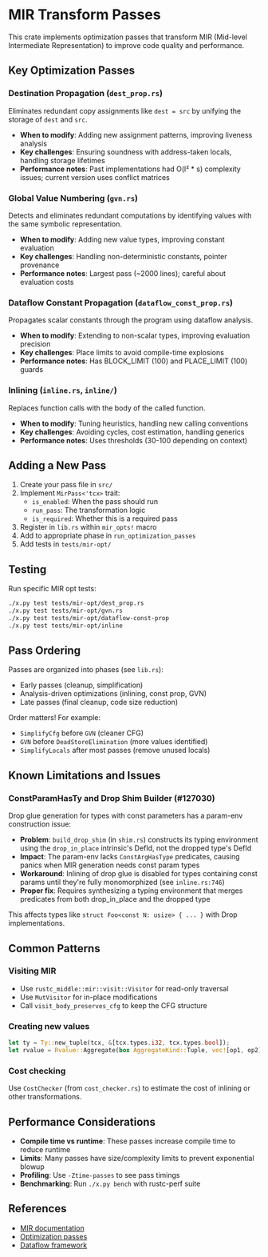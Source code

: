 # MIR Transform Passes

This crate implements optimization passes that transform MIR (Mid-level Intermediate Representation) to improve code quality and performance.

## Key Optimization Passes

### Destination Propagation (`dest_prop.rs`)
Eliminates redundant copy assignments like `dest = src` by unifying the storage of `dest` and `src`.
- **When to modify**: Adding new assignment patterns, improving liveness analysis
- **Key challenges**: Ensuring soundness with address-taken locals, handling storage lifetimes
- **Performance notes**: Past implementations had O(l² * s) complexity issues; current version uses conflict matrices

### Global Value Numbering (`gvn.rs`)
Detects and eliminates redundant computations by identifying values with the same symbolic representation.
- **When to modify**: Adding new value types, improving constant evaluation
- **Key challenges**: Handling non-deterministic constants, pointer provenance
- **Performance notes**: Largest pass (~2000 lines); careful about evaluation costs

### Dataflow Constant Propagation (`dataflow_const_prop.rs`)
Propagates scalar constants through the program using dataflow analysis.
- **When to modify**: Extending to non-scalar types, improving evaluation precision
- **Key challenges**: Place limits to avoid compile-time explosions
- **Performance notes**: Has BLOCK_LIMIT (100) and PLACE_LIMIT (100) guards

### Inlining (`inline.rs`, `inline/`)
Replaces function calls with the body of the called function.
- **When to modify**: Tuning heuristics, handling new calling conventions
- **Key challenges**: Avoiding cycles, cost estimation, handling generics
- **Performance notes**: Uses thresholds (30-100 depending on context)

## Adding a New Pass

1. Create your pass file in `src/`
2. Implement `MirPass<'tcx>` trait:
   - `is_enabled`: When the pass should run
   - `run_pass`: The transformation logic
   - `is_required`: Whether this is a required pass
3. Register in `lib.rs` within `mir_opts!` macro
4. Add to appropriate phase in `run_optimization_passes`
5. Add tests in `tests/mir-opt/`

## Testing

Run specific MIR opt tests:
```bash
./x.py test tests/mir-opt/dest_prop.rs
./x.py test tests/mir-opt/gvn.rs
./x.py test tests/mir-opt/dataflow-const-prop
./x.py test tests/mir-opt/inline
```

## Pass Ordering

Passes are organized into phases (see `lib.rs`):
- Early passes (cleanup, simplification)
- Analysis-driven optimizations (inlining, const prop, GVN)
- Late passes (final cleanup, code size reduction)

Order matters! For example:
- `SimplifyCfg` before `GVN` (cleaner CFG)
- `GVN` before `DeadStoreElimination` (more values identified)
- `SimplifyLocals` after most passes (remove unused locals)

## Known Limitations and Issues

### ConstParamHasTy and Drop Shim Builder (#127030)
Drop glue generation for types with const parameters has a param-env construction issue:
- **Problem**: `build_drop_shim` (in `shim.rs`) constructs its typing environment using the `drop_in_place` intrinsic's DefId, not the dropped type's DefId
- **Impact**: The param-env lacks `ConstArgHasType` predicates, causing panics when MIR generation needs const param types
- **Workaround**: Inlining of drop glue is disabled for types containing const params until they're fully monomorphized (see `inline.rs:746`)
- **Proper fix**: Requires synthesizing a typing environment that merges predicates from both drop_in_place and the dropped type

This affects types like `struct Foo<const N: usize> { ... }` with Drop implementations.

## Common Patterns

### Visiting MIR
- Use `rustc_middle::mir::visit::Visitor` for read-only traversal
- Use `MutVisitor` for in-place modifications
- Call `visit_body_preserves_cfg` to keep the CFG structure

### Creating new values
```rust
let ty = Ty::new_tuple(tcx, &[tcx.types.i32, tcx.types.bool]);
let rvalue = Rvalue::Aggregate(box AggregateKind::Tuple, vec![op1, op2]);
```

### Cost checking
Use `CostChecker` (from `cost_checker.rs`) to estimate the cost of inlining or other transformations.

## Performance Considerations

- **Compile time vs runtime**: These passes increase compile time to reduce runtime
- **Limits**: Many passes have size/complexity limits to prevent exponential blowup
- **Profiling**: Use `-Ztime-passes` to see pass timings
- **Benchmarking**: Run `./x.py bench` with rustc-perf suite

## References

- [MIR documentation](https://rustc-dev-guide.rust-lang.org/mir/)
- [Optimization passes](https://rustc-dev-guide.rust-lang.org/mir/optimizations.html)
- [Dataflow framework](https://rustc-dev-guide.rust-lang.org/mir/dataflow.html)
